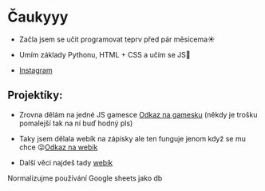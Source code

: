 # Čaukyyy

- Začla jsem se učit programovat teprv před pár měsícema☀️

- Umím základy Pythonu, HTML + CSS a učím se JS🌸

- [Instagram](https://www.instagram.com/eminky_skibidi_lajf.asm/) 

## Projektíky:

- Zrovna dělám na jedné JS gamesce [Odkaz na gamesku](http://nemcovaa.borec.cz/kaficko.html) (někdy je trošku pomalejší tak na ní buď hodný pls)

- Taky jsem dělala webík na zápisky ale ten funguje jenom když se mu chce 😜[Odkaz na webík](http://emoposlalabysmiplszapisky.wz.cz/)

- Další věci najdeš tady [webík](http://nemcovaa.borec.cz)

Normalizujme používání Google sheets jako db
